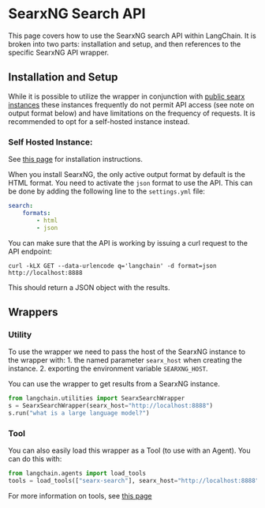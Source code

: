 # SearxNG Search API

This page covers how to use the SearxNG search API within LangChain.
It is broken into two parts: installation and setup, and then references to the specific SearxNG API wrapper.

## Installation and Setup

While it is possible to utilize the wrapper in conjunction with  [public searx
instances](https://searx.space/) these instances frequently do not permit API
access (see note on output format below) and have limitations on the frequency
of requests. It is recommended to opt for a self-hosted instance instead.

### Self Hosted Instance:

See [this page](https://searxng.github.io/searxng/admin/installation.html) for installation instructions.

When you install SearxNG, the only active output format by default is the HTML format.
You need to activate the `json` format to use the API. This can be done by adding the following line to the `settings.yml` file:
```yaml
search:
    formats:
        - html
        - json
```
You can make sure that the API is working by issuing a curl request to the API endpoint:

`curl -kLX GET --data-urlencode q='langchain' -d format=json http://localhost:8888`

This should return a JSON object with the results.


## Wrappers

### Utility

To use the wrapper we need to pass the host of the SearxNG instance to the wrapper with:
    1. the named parameter `searx_host` when creating the instance.
    2. exporting the environment variable `SEARXNG_HOST`.

You can use the wrapper to get results from a SearxNG instance. 

```python
from langchain.utilities import SearxSearchWrapper
s = SearxSearchWrapper(searx_host="http://localhost:8888")
s.run("what is a large language model?")
```

### Tool

You can also easily load this wrapper as a Tool (to use with an Agent).
You can do this with:

```python
from langchain.agents import load_tools
tools = load_tools(["searx-search"], searx_host="http://localhost:8888")
```

For more information on tools, see [this page](../modules/agents/tools/getting_started.md)
